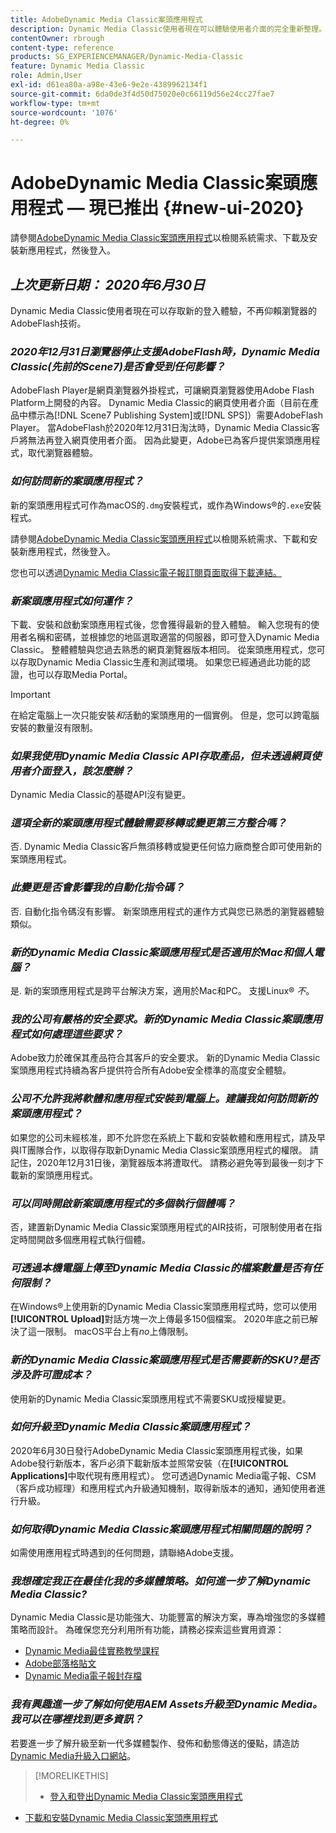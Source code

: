 ```yaml
---
title: AdobeDynamic Media Classic案頭應用程式
description: Dynamic Media Classic使用者現在可以體驗使用者介面的完全重新整理。 體驗提供更新的登入，並提供寶貴資源的連結，而且此更新不再仰賴瀏覽器的AdobeFlash技術。
contentOwner: rbrough
content-type: reference
products: SG_EXPERIENCEMANAGER/Dynamic-Media-Classic
feature: Dynamic Media Classic
role: Admin,User
exl-id: d61ea80a-a98e-43e6-9e2e-4389962134f1
source-git-commit: 6da0de3f4d50d75020e0c66119d56e24cc27fae7
workflow-type: tm+mt
source-wordcount: '1076'
ht-degree: 0%

---
```


# AdobeDynamic Media Classic案頭應用程式 — 現已推出 {#new-ui-2020}

請參閱[AdobeDynamic Media Classic案頭應用程式](/help/dynamic-media-classic-desktop-app.md)以檢閱系統需求、下載及安裝新應用程式，然後登入。

## _上次更新日期： 2020年6月30日_

Dynamic Media Classic使用者現在可以存取新的登入體驗，不再仰賴瀏覽器的AdobeFlash技術。

### **_2020年12月31日瀏覽器停止支援AdobeFlash時，Dynamic Media Classic(先前的Scene7)是否會受到任何影響？_**

AdobeFlash Player是網頁瀏覽器外掛程式，可讓網頁瀏覽器使用Adobe Flash Platform上開發的內容。 Dynamic Media Classic的網頁使用者介面（目前在產品中標示為[!DNL Scene7 Publishing System]或[!DNL SPS]）需要AdobeFlash Player。 當AdobeFlash於2020年12月31日淘汰時，Dynamic Media Classic客戶將無法再登入網頁使用者介面。 因為此變更，Adobe已為客戶提供案頭應用程式，取代瀏覽器體驗。

### **_如何訪問新的案頭應用程式？_**

新的案頭應用程式可作為macOS的`.dmg`安裝程式，或作為Windows®的`.exe`安裝程式。

請參閱[AdobeDynamic Media Classic案頭應用程式](/help/dynamic-media-classic-desktop-app.md)以檢閱系統需求、下載和安裝新應用程式，然後登入。

您也可以透過[Dynamic Media Classic電子報訂閱頁面取得下載連結。](https://www.adobe.com/subscription/dynamic-media-newsletter.html)

### **_新案頭應用程式如何運作？_**

下載、安裝和啟動案頭應用程式後，您會獲得最新的登入體驗。 輸入您現有的使用者名稱和密碼，並根據您的地區選取適當的伺服器，即可登入Dynamic Media Classic。 整體體驗與您過去熟悉的網頁瀏覽器版本相同。 從案頭應用程式，您可以存取Dynamic Media Classic生產和測試環境。 如果您已經通過此功能的認證，也可以存取Media Portal。

>[!IMPORTANT]
>
>在給定電腦上一次只能安裝&#x200B;*和*&#x200B;活動的案頭應用的一個實例。 但是，您可以跨電腦安裝的數量沒有限制。

### **_如果我使用Dynamic Media Classic API存取產品，但未透過網頁使用者介面登入，該怎麼辦？_**

Dynamic Media Classic的基礎API沒有變更。

### **_這項全新的案頭應用程式體驗需要移轉或變更第三方整合嗎？_**

否. Dynamic Media Classic客戶無須移轉或變更任何協力廠商整合即可使用新的案頭應用程式。

### **_此變更是否會影響我的自動化指令碼？_**

否. 自動化指令碼沒有影響。 新案頭應用程式的運作方式與您已熟悉的瀏覽器體驗類似。

### **_新的Dynamic Media Classic案頭應用程式是否適用於Mac和個人電腦？_**

是. 新的案頭應用程式是跨平台解決方案，適用於Mac和PC。 支援Linux® *不*。

### **_我的公司有嚴格的安全要求。新的Dynamic Media Classic案頭應用程式如何處理這些要求？_**

Adobe致力於確保其產品符合其客戶的安全要求。 新的Dynamic Media Classic案頭應用程式持續為客戶提供符合所有Adobe安全標準的高度安全體驗。

### **_公司不允許我將軟體和應用程式安裝到電腦上。建議我如何訪問新的案頭應用程式？_**

如果您的公司未經核准，即不允許您在系統上下載和安裝軟體和應用程式，請及早與IT團隊合作，以取得存取新Dynamic Media Classic案頭應用程式的權限。 請記住，2020年12月31日後，瀏覽器版本將遭取代。 請務必避免等到最後一刻才下載新的案頭應用程式。

### **_可以同時開啟新案頭應用程式的多個執行個體嗎？_**

否，建置新Dynamic Media Classic案頭應用程式的AIR技術，可限制使用者在指定時間開啟多個應用程式執行個體。

### **_可透過本機電腦上傳至Dynamic Media Classic的檔案數量是否有任何限制？_**

在Windows®上使用新的Dynamic Media Classic案頭應用程式時，您可以使用&#x200B;**[!UICONTROL Upload]**&#x200B;對話方塊一次上傳最多150個檔案。 2020年底之前已解決了這一限制。 macOS平台上有&#x200B;*no*&#x200B;上傳限制。

### **_新的Dynamic Media Classic案頭應用程式是否需要新的SKU?是否涉及許可證成本？_**

使用新的Dynamic Media Classic案頭應用程式不需要SKU或授權變更。

### **_如何升級至Dynamic Media Classic案頭應用程式？_**

2020年6月30日發行AdobeDynamic Media Classic案頭應用程式後，如果Adobe發行新版本，客戶必須下載新版本並照常安裝（在&#x200B;**[!UICONTROL Applications]**&#x200B;中取代現有應用程式）。 您可透過Dynamic Media電子報、CSM（客戶成功經理）和應用程式內升級通知機制，取得新版本的通知，通知使用者進行升級。

### **_如何取得Dynamic Media Classic案頭應用程式相關問題的說明？_**

如需使用應用程式時遇到的任何問題，請聯絡Adobe支援。

### **_我想確定我正在最佳化我的多媒體策略。如何進一步了解Dynamic Media Classic?_**

Dynamic Media Classic是功能強大、功能豐富的解決方案，專為增強您的多媒體策略而設計。 為確保您充分利用所有功能，請務必探索這些實用資源：

* [Dynamic Media最佳實務教學課程](https://experienceleague.adobe.com/docs/experience-manager-learn/dynamic-media-classic-tutorial/overview.html)
* [Adobe部落格貼文](https://blog.adobe.com/)<!-- (https://blog.adobe.com/tag/dynamic-media/) -->
* [Dynamic Media電子報封存檔](https://experienceleague.adobe.com/docs/dynamic-media-classic/using/dynamic-media-newsletter.html)

<!-- HIDDEN AUGUST 2, 2021 BECAUSE THE NEWSLETTER WAS DISCONTINUED Plus, [subscribe to the Dynamic Media newsletter](https://www.adobe.com/subscription/dynamic-media-newsletter.html) to stay current on the latest news, information, training opportunities, powerful features available to you such as [Smart Imaging](https://experienceleague.adobe.com/docs/experience-manager-65/assets/dynamic/imaging-faq.html#dynamic), and the complementary audit program. -->

### **_我有興趣進一步了解如何使用AEM Assets升級至Dynamic Media。我可以在哪裡找到更多資訊？_**

若要進一步了解升級至新一代多媒體製作、發佈和動態傳送的優點，請造訪[Dynamic Media升級入口網站](https://exploreadobe.com/dynamic-media-upgrade/)。

>[!MORELIKETHIS]
>
>* [登入和登出Dynamic Media Classic案頭應用程式](/help/signing-out.md)
* [下載和安裝Dynamic Media Classic案頭應用程式](/help/dynamic-media-classic-desktop-app.md)



<!-- SAVE - OLD LINK TO BEST PRACTICES GUIDE IN PDF https://www.adobe.com/content/dam/www/us/en/marketing/experience-manager-assets/dynamic-media/adobe-dynamic-media-classic-best-practices-guide.pdf -->
